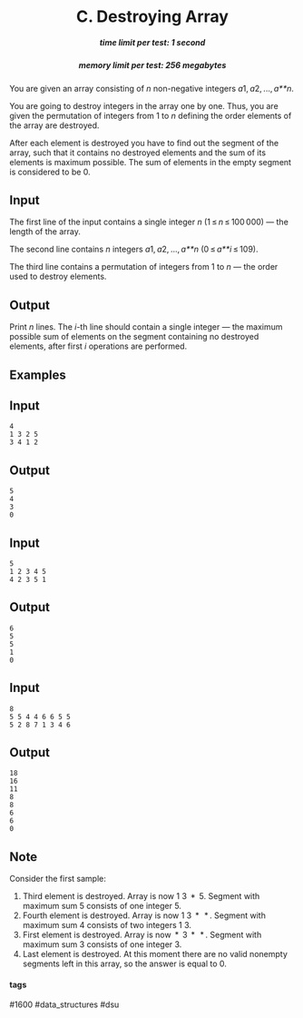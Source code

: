 <h1 style='text-align: center;'> C. Destroying Array</h1>

<h5 style='text-align: center;'>time limit per test: 1 second</h5>
<h5 style='text-align: center;'>memory limit per test: 256 megabytes</h5>

You are given an array consisting of *n* non-negative integers *a*1, *a*2, ..., *a**n*.

You are going to destroy integers in the array one by one. Thus, you are given the permutation of integers from 1 to *n* defining the order elements of the array are destroyed.

After each element is destroyed you have to find out the segment of the array, such that it contains no destroyed elements and the sum of its elements is maximum possible. The sum of elements in the empty segment is considered to be 0.

## Input

The first line of the input contains a single integer *n* (1 ≤ *n* ≤ 100 000) — the length of the array.

The second line contains *n* integers *a*1, *a*2, ..., *a**n* (0 ≤ *a**i* ≤ 109). 

The third line contains a permutation of integers from 1 to *n* — the order used to destroy elements.

## Output

Print *n* lines. The *i*-th line should contain a single integer — the maximum possible sum of elements on the segment containing no destroyed elements, after first *i* operations are performed.

## Examples

## Input


```
4  
1 3 2 5  
3 4 1 2  

```
## Output


```
5  
4  
3  
0  

```
## Input


```
5  
1 2 3 4 5  
4 2 3 5 1  

```
## Output


```
6  
5  
5  
1  
0  

```
## Input


```
8  
5 5 4 4 6 6 5 5  
5 2 8 7 1 3 4 6  

```
## Output


```
18  
16  
11  
8  
8  
6  
6  
0  

```
## Note

Consider the first sample: 

1. Third element is destroyed. Array is now 1 3  *  5. Segment with maximum sum 5 consists of one integer 5.
2. Fourth element is destroyed. Array is now 1 3  *   * . Segment with maximum sum 4 consists of two integers 1 3.
3. First element is destroyed. Array is now  *  3  *   * . Segment with maximum sum 3 consists of one integer 3.
4. Last element is destroyed. At this moment there are no valid nonempty segments left in this array, so the answer is equal to 0.


#### tags 

#1600 #data_structures #dsu 